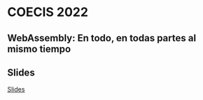 # COECIS 2022
## WebAssembly: En todo, en todas partes al mismo tiempo

## Slides

[Slides](https://adawolfs.github.io/coecis2022/)
